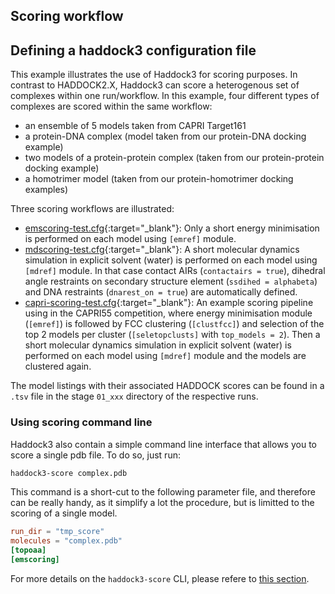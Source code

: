 ## Scoring workflow

## Defining a haddock3 configuration file

This example illustrates the use of Haddock3 for scoring purposes.
In contrast to HADDOCK2.X, Haddock3 can score a heterogenous set of complexes within one run/workflow.
In this example, four different types of complexes are scored within the same workflow:

- an ensemble of 5 models taken from CAPRI Target161
- a protein-DNA complex (model taken from our protein-DNA docking example)
- two models of a protein-protein complex (taken from our protein-protein docking example)
- a homotrimer model (taken from our protein-homotrimer docking examples)

Three scoring workflows are illustrated:

- [emscoring-test.cfg](https://github.com/haddocking/haddock3/blob/main/examples/scoring/emscoring-test.cfg){:target="_blank"}: Only a short energy minimisation is performed on each model using `[emref]` module.
- [mdscoring-test.cfg](https://github.com/haddocking/haddock3/blob/main/examples/scoring/mdscoring-test.cfg){:target="_blank"}: A short molecular dynamics simulation in explicit solvent (water) is performed on each model using `[mdref]` module. In that case contact AIRs (`contactairs = true`), dihedral angle restraints on secondary structure element (`ssdihed = alphabeta`) and DNA restraints (`dnarest_on = true`) are automatically defined.
- [capri-scoring-test.cfg](https://github.com/haddocking/haddock3/blob/main/examples/scoring/capri-scoring-test.cfg){:target="_blank"}: An example scoring pipeline using in the CAPRI55 competition, where energy minimisation module (`[emref]`) is followed by FCC clustering (`[clustfcc]`) and selection of the top 2 models per cluster (`[seletopclusts]` with `top_models = 2`). Then a short molecular dynamics simulation in explicit solvent (water) is performed on each model using `[mdref]` module and the models are clustered again.

The model listings with their associated HADDOCK scores can be found in a `.tsv` file in the stage `01_xxx` directory of the respective runs.


### Using scoring command line


Haddock3 also contain a simple command line interface that allows you to score a single pdb file.
To do so, just run:
```bash
haddock3-score complex.pdb
```

This command is a short-cut to the following parameter file, and therefore can be really handy, as it simplify a lot the procedure, but is limitted to the scoring of a single model.
```toml
run_dir = "tmp_score"
molecules = "complex.pdb"
[topoaa]
[emscoring]
```

For more details on the `haddock3-score` CLI, please refere to [this section](../clis.md#haddock3-score).

